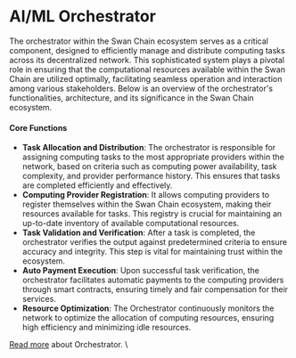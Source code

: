 # AI/ML Orchestrator

The orchestrator within the Swan Chain ecosystem serves as a critical component, designed to efficiently manage and distribute computing tasks across its decentralized network. This sophisticated system plays a pivotal role in ensuring that the computational resources available within the Swan Chain are utilized optimally, facilitating seamless operation and interaction among various stakeholders. Below is an overview of the orchestrator's functionalities, architecture, and its significance in the Swan Chain ecosystem.

#### Core Functions

* **Task Allocation and Distribution**: The orchestrator is responsible for assigning computing tasks to the most appropriate providers within the network, based on criteria such as computing power availability, task complexity, and provider performance history. This ensures that tasks are completed efficiently and effectively.
* **Computing Provider Registration**: It allows computing providers to register themselves within the Swan Chain ecosystem, making their resources available for tasks. This registry is crucial for maintaining an up-to-date inventory of available computational resources.
* **Task Validation and Verification**: After a task is completed, the orchestrator verifies the output against predetermined criteria to ensure accuracy and integrity. This step is vital for maintaining trust within the ecosystem.
* **Auto Payment Execution**: Upon successful task verification, the orchestrator facilitates automatic payments to the computing providers through smart contracts, ensuring timely and fair compensation for their services.
* **Resource Optimization**: The Orchestrator continuously monitors the network to optimize the allocation of computing resources, ensuring high efficiency and minimizing idle resources.

[Read more](../../../getting-started/protocol-stack/market-provider/ai-computing-marketplace/web3-task-auction.md) about Orchestrator. \
